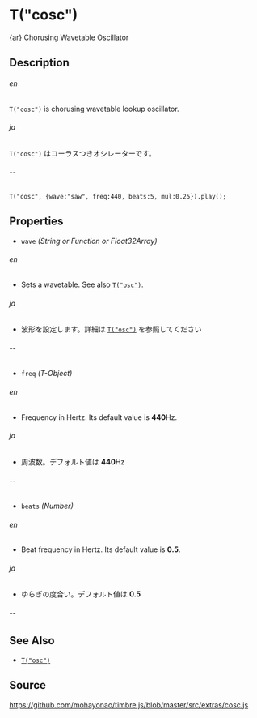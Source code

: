 T("cosc")
=========
{ar} Chorusing Wavetable Oscillator

## Description ##
###### en ######
`T("cosc")` is chorusing wavetable lookup oscillator.
###### ja ######
`T("cosc")` はコーラスつきオシレーターです。
###### -- ######

```timbre
T("cosc", {wave:"saw", freq:440, beats:5, mul:0.25}).play();
```

## Properties ##
- `wave` _(String or Function or Float32Array)_
###### en ######
  - Sets a wavetable. See also [`T("osc")`](./osc.html).
###### ja ######
  - 波形を設定します。詳細は [`T("osc")`](./osc.html) を参照してください
###### -- ######

- `freq` _(T-Object)_
###### en ######
  - Frequency in Hertz. Its default value is **440**Hz.
###### ja ######
  - 周波数。デフォルト値は **440**Hz
###### -- ######

- `beats` _(Number)_
###### en ######
  - Beat frequency in Hertz. Its default value is **0.5**.
###### ja ######
  - ゆらぎの度合い。デフォルト値は **0.5**
###### -- ######

## See Also ##
- [`T("osc")`](./osc.html)

## Source ##
https://github.com/mohayonao/timbre.js/blob/master/src/extras/cosc.js

<script src="/timbre.js/src/extras/cosc.js"></script>

